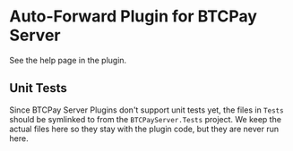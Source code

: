 # Auto-Forward Plugin for BTCPay Server
See the help page in the plugin.

## Unit Tests
Since BTCPay Server Plugins don't support unit tests yet, the files in `Tests` should be symlinked to from the `BTCPayServer.Tests` project. We keep the actual files here so they stay with the plugin code, but they are never run here.